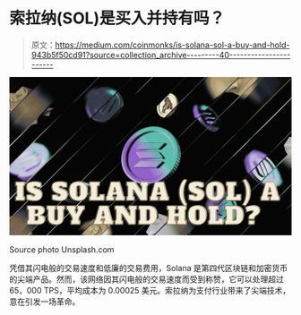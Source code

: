 # 索拉纳(SOL)是买入并持有吗？

> 原文：<https://medium.com/coinmonks/is-solana-sol-a-buy-and-hold-943b5f50cd91?source=collection_archive---------40----------------------->

![](img/f59f60f22e3a2c8eab3cf5eea11ace79.png)

Source photo Unsplash.com

凭借其闪电般的交易速度和低廉的交易费用，Solana 是第四代区块链和加密货币的尖端产品。然而，该网络因其闪电般的交易速度而受到称赞，它可以处理超过 65，000 TPS，平均成本为 0.00025 美元。索拉纳为支付行业带来了尖端技术，意在引发一场革命。